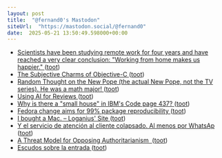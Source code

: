 ```yaml
---
layout: post
title:  "@fernand0's Mastodon"
siteUrl:  "https://mastodon.social/@fernand0"
date:  2025-05-21 13:50:49.598000+00:00
---
```

*  [Scientists have been studying remote work for four years and have reached a very clear conclusion: "Working from home makes us happier." ](https://farmingdale-observer.com/2025/05/16/scientists-have-been-studying-remote-work-for-four-years-and-have-reached-a-very-clear-conclusion-working-from-home-makes-us-happier) ([toot](https://mastodon.social/@fernand0/114546144024748715))
*  [The Subjective Charms of Objective-C ](https://www.wired.com/story/objective-c-programming-language-verbose) ([toot](https://mastodon.social/@fernand0/114545724426108664))
*  [Random Thought on the New Pope (the actual New Pope, not the TV series). He was a math major! ](https://blog.computationalcomplexity.org/2025/05/random-thought-on-new-pope-actual-new.htm) ([toot](https://mastodon.social/@fernand0/114545619045722563))
*  [Using AI for Reviews ](https://blog.computationalcomplexity.org/2025/05/using-ai-for-reviews.htm) ([toot](https://mastodon.social/@fernand0/114545295353036451))
*  [Why is there a "small house" in IBM's Code page 437? ](https://blog.glyphdrawing.club/why-is-there-a-small-house-in-ibm-s-code-page-437) ([toot](https://mastodon.social/@fernand0/114545074126035218))
*  [Fedora change aims for 99% package reproducibility ](https://lwn.net/Articles/1014979) ([toot](https://mastodon.social/@fernand0/114544851493367583))
*  [I bought a Mac. – Loganius' Site ](https://loganius.org/2025/04/i-bought-a-mac) ([toot](https://mastodon.social/@fernand0/114543211197113414))
*  [Y el servicio de atención al cliente colapsado. Al menos por WhatsAp ](https://mastodon.social/@fernand0/114541634242251810) ([toot](https://mastodon.social/@fernand0/114541634242251810))
*  [A Threat Model for Opposing Authoritarianism  ](https://buttondown.com/JuliaAngwin/archive/a-threat-model-for-opposing-authoritarianism) ([toot](https://mastodon.social/@fernand0/114541423558817525))
*  [Escudos sobre la entrada ](https://www.flickr.com/photos/fernand0/54527436430) ([toot](https://mastodon.social/@fernand0/114541344579347262))
